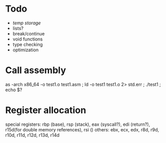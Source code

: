 # Todo
- *temp storage*
- lists? 
- break/continue
- void functions
- type checking
- optimization


# Call assembly
as -arch x86_64 -o test1.o test1.asm ;
ld -o test1 test1.o 2> std.err ; ./test1 ; echo $?

# Register allocation
special registers: rbp (base), rsp (stack), eax (syscall?), edi (return?), r15d(for double memory references), rsi ()
others: ebx, ecx, edx, r8d, r9d, r10d, r11d, r12d, r13d, r14d
